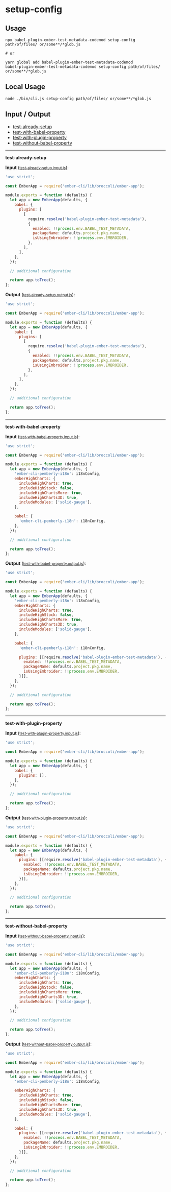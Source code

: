 # setup-config


## Usage

```
npx babel-plugin-ember-test-metadata-codemod setup-config path/of/files/ or/some**/*glob.js

# or

yarn global add babel-plugin-ember-test-metadata-codemod
babel-plugin-ember-test-metadata-codemod setup-config path/of/files/ or/some**/*glob.js
```

## Local Usage
```
node ./bin/cli.js setup-config path/of/files/ or/some**/*glob.js
```

## Input / Output

<!--FIXTURES_TOC_START-->
* [test-already-setup](#test-already-setup)
* [test-with-babel-property](#test-with-babel-property)
* [test-with-plugin-property](#test-with-plugin-property)
* [test-without-babel-property](#test-without-babel-property)
<!--FIXTURES_TOC_END-->

<!--FIXTURES_CONTENT_START-->
---
<a id="test-already-setup">**test-already-setup**</a>

**Input** (<small>[test-already-setup.input.js](transforms/setup-config/__testfixtures__/test-already-setup.input.js)</small>):
```js
'use strict';

const EmberApp = require('ember-cli/lib/broccoli/ember-app');

module.exports = function (defaults) {
  let app = new EmberApp(defaults, {
    babel: {
      plugins: [
        [
          require.resolve('babel-plugin-ember-test-metadata'),
          {
            enabled: !!process.env.BABEL_TEST_METADATA,
            packageName: defaults.project.pkg.name,
            isUsingEmbroider: !!process.env.EMBROIDER,
          },
        ],
      ],
    },
  });

  // additional configuration

  return app.toTree();
};

```

**Output** (<small>[test-already-setup.output.js](transforms/setup-config/__testfixtures__/test-already-setup.output.js)</small>):
```js
'use strict';

const EmberApp = require('ember-cli/lib/broccoli/ember-app');

module.exports = function (defaults) {
  let app = new EmberApp(defaults, {
    babel: {
      plugins: [
        [
          require.resolve('babel-plugin-ember-test-metadata'),
          {
            enabled: !!process.env.BABEL_TEST_METADATA,
            packageName: defaults.project.pkg.name,
            isUsingEmbroider: !!process.env.EMBROIDER,
          },
        ],
      ],
    },
  });

  // additional configuration

  return app.toTree();
};

```
---
<a id="test-with-babel-property">**test-with-babel-property**</a>

**Input** (<small>[test-with-babel-property.input.js](transforms/setup-config/__testfixtures__/test-with-babel-property.input.js)</small>):
```js
'use strict';

const EmberApp = require('ember-cli/lib/broccoli/ember-app');

module.exports = function (defaults) {
  let app = new EmberApp(defaults, {
    'ember-cli-pemberly-i18n': i18nConfig,
    emberHighCharts: {
      includeHighCharts: true,
      includeHighStock: false,
      includeHighChartsMore: true,
      includeHighCharts3D: true,
      includeModules: ['solid-gauge'],
    },

    babel: {
      'ember-cli-pemberly-i18n': i18nConfig,
    },
  });

  // additional configuration

  return app.toTree();
};

```

**Output** (<small>[test-with-babel-property.output.js](transforms/setup-config/__testfixtures__/test-with-babel-property.output.js)</small>):
```js
'use strict';

const EmberApp = require('ember-cli/lib/broccoli/ember-app');

module.exports = function (defaults) {
  let app = new EmberApp(defaults, {
    'ember-cli-pemberly-i18n': i18nConfig,
    emberHighCharts: {
      includeHighCharts: true,
      includeHighStock: false,
      includeHighChartsMore: true,
      includeHighCharts3D: true,
      includeModules: ['solid-gauge'],
    },

    babel: {
      'ember-cli-pemberly-i18n': i18nConfig,

      plugins: [[require.resolve('babel-plugin-ember-test-metadata'), {
        enabled: !!process.env.BABEL_TEST_METADATA,
        packageName: defaults.project.pkg.name,
        isUsingEmbroider: !!process.env.EMBROIDER,
      }]],
    },
  });

  // additional configuration

  return app.toTree();
};

```
---
<a id="test-with-plugin-property">**test-with-plugin-property**</a>

**Input** (<small>[test-with-plugin-property.input.js](transforms/setup-config/__testfixtures__/test-with-plugin-property.input.js)</small>):
```js
'use strict';

const EmberApp = require('ember-cli/lib/broccoli/ember-app');

module.exports = function (defaults) {
  let app = new EmberApp(defaults, {
    babel: {
      plugins: [],
    },
  });

  // additional configuration

  return app.toTree();
};

```

**Output** (<small>[test-with-plugin-property.output.js](transforms/setup-config/__testfixtures__/test-with-plugin-property.output.js)</small>):
```js
'use strict';

const EmberApp = require('ember-cli/lib/broccoli/ember-app');

module.exports = function (defaults) {
  let app = new EmberApp(defaults, {
    babel: {
      plugins: [[require.resolve('babel-plugin-ember-test-metadata'), {
        enabled: !!process.env.BABEL_TEST_METADATA,
        packageName: defaults.project.pkg.name,
        isUsingEmbroider: !!process.env.EMBROIDER,
      }]],
    },
  });

  // additional configuration

  return app.toTree();
};

```
---
<a id="test-without-babel-property">**test-without-babel-property**</a>

**Input** (<small>[test-without-babel-property.input.js](transforms/setup-config/__testfixtures__/test-without-babel-property.input.js)</small>):
```js
'use strict';

const EmberApp = require('ember-cli/lib/broccoli/ember-app');

module.exports = function (defaults) {
  let app = new EmberApp(defaults, {
    'ember-cli-pemberly-i18n': i18nConfig,
    emberHighCharts: {
      includeHighCharts: true,
      includeHighStock: false,
      includeHighChartsMore: true,
      includeHighCharts3D: true,
      includeModules: ['solid-gauge'],
    },
  });

  // additional configuration

  return app.toTree();
};

```

**Output** (<small>[test-without-babel-property.output.js](transforms/setup-config/__testfixtures__/test-without-babel-property.output.js)</small>):
```js
'use strict';

const EmberApp = require('ember-cli/lib/broccoli/ember-app');

module.exports = function (defaults) {
  let app = new EmberApp(defaults, {
    'ember-cli-pemberly-i18n': i18nConfig,

    emberHighCharts: {
      includeHighCharts: true,
      includeHighStock: false,
      includeHighChartsMore: true,
      includeHighCharts3D: true,
      includeModules: ['solid-gauge'],
    },

    babel: {
      plugins: [[require.resolve('babel-plugin-ember-test-metadata'), {
        enabled: !!process.env.BABEL_TEST_METADATA,
        packageName: defaults.project.pkg.name,
        isUsingEmbroider: !!process.env.EMBROIDER,
      }]],
    },
  });

  // additional configuration

  return app.toTree();
};

```
<!--FIXTURES_CONTENT_END-->